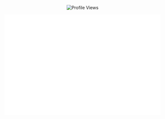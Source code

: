 <div align="center">

![Profile Views](https://komarev.com/ghpvc/?username=mqkotoo&color=lightgrey&style=flat-square)

![Metrics](/github-metrics.svg)

</div>
